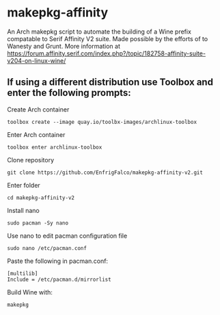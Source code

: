 # makepkg-affinity
An Arch makepkg script to automate the building of a Wine prefix compatable to Serif Affinity V2 suite. Made possible by the efforts of to Wanesty and Grunt. More information at https://forum.affinity.serif.com/index.php?/topic/182758-affinity-suite-v204-on-linux-wine/

## If using a different distribution use Toolbox and enter the following prompts:
Create Arch container
```
toolbox create --image quay.io/toolbx-images/archlinux-toolbox
```
Enter Arch container
```
toolbox enter archlinux-toolbox
```
Clone repository
```
git clone https://github.com/EnfrigFalco/makepkg-affinity-v2.git
```
Enter folder
```
cd makepkg-affinity-v2
```
Install nano
```
sudo pacman -Sy nano
```
Use nano to edit pacman configuration file
```
sudo nano /etc/pacman.conf
```
Paste the following in pacman.conf:
```
[multilib]
Include = /etc/pacman.d/mirrorlist
```
Build Wine with:
```
makepkg
```
